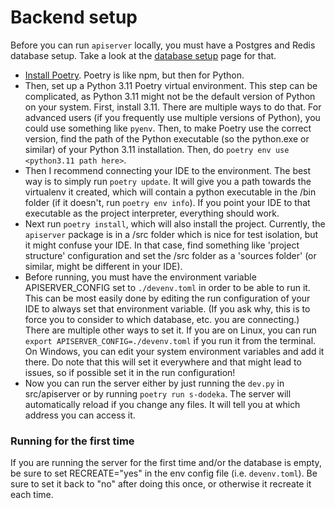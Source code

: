 # Backend setup

Before you can run `apiserver` locally, you must have a Postgres and Redis database setup. Take a look at the [database setup](./setup_docker.md) page for that.

* [Install Poetry](https://python-poetry.org/docs/master/). Poetry is like npm, but then for Python.
* Then, set up a Python 3.11 Poetry virtual environment. This step can be complicated, as Python 3.11 might not be the default version of Python on your system. First, install 3.11. There are multiple ways to do that. For advanced users (if you frequently use multiple versions of Python), you could use something like `pyenv`. Then, to make Poetry use the correct version, find the path of the Python executable (so the python.exe or similar) of your Python 3.11 installation. Then, do `poetry env use <python3.11 path here>`.
* Then I recommend connecting your IDE to the environment. The best way is to simply run `poetry update`. It will give you a path towards the virtualenv it created, which will contain a python executable in the /bin folder (if it doesn't, run `poetry env info`). If you point your IDE to that executable as the project interpreter, everything should work.
* Next run `poetry install`, which will also install the project. Currently, the `apiserver` package is in a /src folder which is nice for test isolation, but it might confuse your IDE. In that case, find something like 'project structure' configuration and set the /src folder as a 'sources folder' (or similar, might be different in your IDE).
* Before running, you must have the environment variable APISERVER_CONFIG set to `./devenv.toml` in order to be able to run it. This can be most easily done by editing the run configuration of your IDE to always set that environment variable. (If you ask why, this is to force you to consider to which database, etc. you are connecting.) There are multiple other ways to set it. If you are on Linux, you can run `export APISERVER_CONFIG=./devenv.toml` if you run it from the terminal. On Windows, you can edit your system environment variables and add it there. Do note that this will set it everywhere and that might lead to issues, so if possible set it in the run configuration!
* Now you can run the server either by just running the `dev.py` in src/apiserver or by running `poetry run s-dodeka`. The server will automatically reload if you change any files. It will tell you at which address you can access it.

### Running for the first time

If you are running the server for the first time and/or the database is empty, be sure to set RECREATE="yes" in the env config file (i.e. `devenv.toml`). Be sure to set it back to "no" after doing this once, or otherwise it recreate it each time.